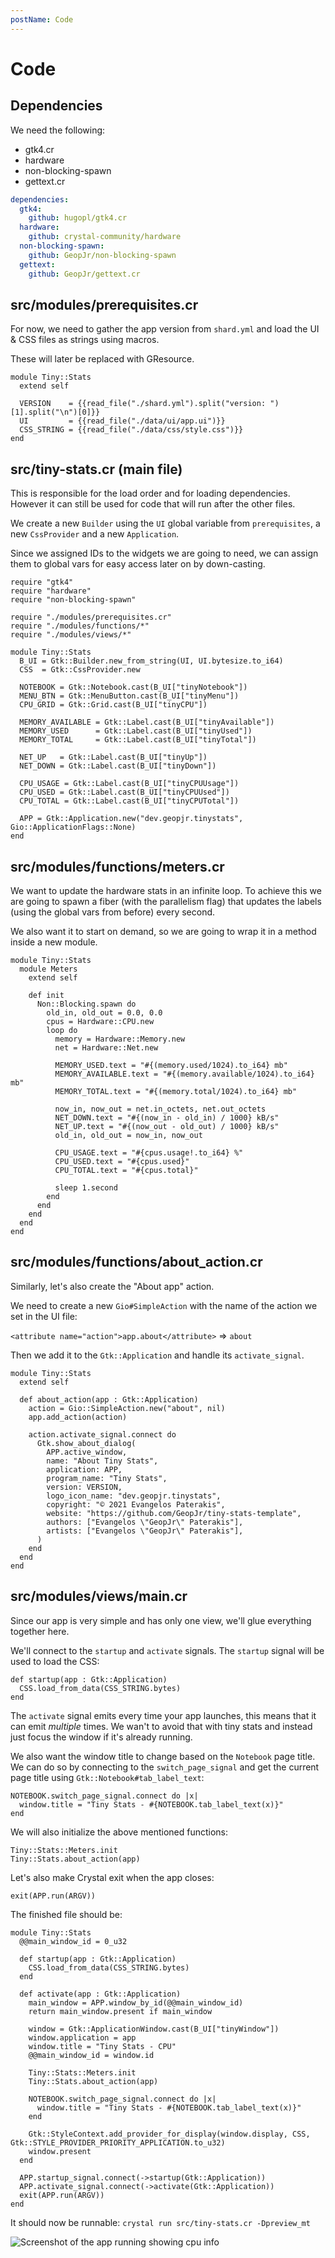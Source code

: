 ```yaml
---
postName: Code
---
```


# Code

## Dependencies

We need the following:

- gtk4.cr
- hardware
- non-blocking-spawn
- gettext.cr

```yaml
dependencies:
  gtk4:
    github: hugopl/gtk4.cr
  hardware:
    github: crystal-community/hardware
  non-blocking-spawn:
    github: GeopJr/non-blocking-spawn
  gettext:
    github: GeopJr/gettext.cr
```

## src/modules/prerequisites.cr

For now, we need to gather the app version from `shard.yml` and load the UI & CSS files as strings using macros.

These will later be replaced with GResource.

```crystal
module Tiny::Stats
  extend self

  VERSION    = {{read_file("./shard.yml").split("version: ")[1].split("\n")[0]}}
  UI         = {{read_file("./data/ui/app.ui")}}
  CSS_STRING = {{read_file("./data/css/style.css")}}
end
```

## src/tiny-stats.cr (main file)

This is responsible for the load order and for loading dependencies. However it can still be used for code that will run after the other files.

We create a new `Builder` using the `UI` global variable from `prerequisites`, a new `CssProvider` and a new `Application`.

Since we assigned IDs to the widgets we are going to need, we can assign them to global vars for easy access later on by down-casting.

```crystal
require "gtk4"
require "hardware"
require "non-blocking-spawn"

require "./modules/prerequisites.cr"
require "./modules/functions/*"
require "./modules/views/*"

module Tiny::Stats
  B_UI = Gtk::Builder.new_from_string(UI, UI.bytesize.to_i64)
  CSS  = Gtk::CssProvider.new

  NOTEBOOK = Gtk::Notebook.cast(B_UI["tinyNotebook"])
  MENU_BTN = Gtk::MenuButton.cast(B_UI["tinyMenu"])
  CPU_GRID = Gtk::Grid.cast(B_UI["tinyCPU"])

  MEMORY_AVAILABLE = Gtk::Label.cast(B_UI["tinyAvailable"])
  MEMORY_USED      = Gtk::Label.cast(B_UI["tinyUsed"])
  MEMORY_TOTAL     = Gtk::Label.cast(B_UI["tinyTotal"])

  NET_UP   = Gtk::Label.cast(B_UI["tinyUp"])
  NET_DOWN = Gtk::Label.cast(B_UI["tinyDown"])

  CPU_USAGE = Gtk::Label.cast(B_UI["tinyCPUUsage"])
  CPU_USED = Gtk::Label.cast(B_UI["tinyCPUUsed"])
  CPU_TOTAL = Gtk::Label.cast(B_UI["tinyCPUTotal"])

  APP = Gtk::Application.new("dev.geopjr.tinystats", Gio::ApplicationFlags::None)
end
```

## src/modules/functions/meters.cr

We want to update the hardware stats in an infinite loop. To achieve this we are going to spawn a fiber (with the parallelism flag) that updates the labels (using the global vars from before) every second.

We also want it to start on demand, so we are going to wrap it in a method inside a new module.

```crystal
module Tiny::Stats
  module Meters
    extend self

    def init
      Non::Blocking.spawn do
        old_in, old_out = 0.0, 0.0
        cpus = Hardware::CPU.new
        loop do
          memory = Hardware::Memory.new
          net = Hardware::Net.new

          MEMORY_USED.text = "#{(memory.used/1024).to_i64} mb"
          MEMORY_AVAILABLE.text = "#{(memory.available/1024).to_i64} mb"
          MEMORY_TOTAL.text = "#{(memory.total/1024).to_i64} mb"

          now_in, now_out = net.in_octets, net.out_octets
          NET_DOWN.text = "#{(now_in - old_in) / 1000} kB/s"
          NET_UP.text = "#{(now_out - old_out) / 1000} kB/s"
          old_in, old_out = now_in, now_out

          CPU_USAGE.text = "#{cpus.usage!.to_i64} %"
          CPU_USED.text = "#{cpus.used}"
          CPU_TOTAL.text = "#{cpus.total}"

          sleep 1.second
        end
      end
    end
  end
end
```

## src/modules/functions/about_action.cr

Similarly, let's also create the "About app" action.

We need to create a new `Gio#SimpleAction` with the name of the action we set in the UI file:

`<attribute name="action">app.about</attribute>` => `about`

Then we add it to the `Gtk::Application` and handle its `activate_signal`.

```crystal
module Tiny::Stats
  extend self

  def about_action(app : Gtk::Application)
    action = Gio::SimpleAction.new("about", nil)
    app.add_action(action)

    action.activate_signal.connect do
      Gtk.show_about_dialog(
        APP.active_window,
        name: "About Tiny Stats",
        application: APP,
        program_name: "Tiny Stats",
        version: VERSION,
        logo_icon_name: "dev.geopjr.tinystats",
        copyright: "© 2021 Evangelos Paterakis",
        website: "https://github.com/GeopJr/tiny-stats-template",
        authors: ["Evangelos \"GeopJr\" Paterakis"],
        artists: ["Evangelos \"GeopJr\" Paterakis"],
      )
    end
  end
end
```

## src/modules/views/main.cr

Since our app is very simple and has only one view, we'll glue everything together here.

We'll connect to the `startup` and `activate` signals. The `startup` signal will be used to load the CSS:

```crystal
def startup(app : Gtk::Application)
  CSS.load_from_data(CSS_STRING.bytes)
end
```

The `activate` signal emits every time your app launches, this means that it can emit _multiple_ times. We wan't to avoid that with tiny stats and instead just focus the window if it's already running.

We also want the window title to change based on the `Notebook` page title. We can do so by connecting to the `switch_page_signal` and get the current page title using `Gtk::Notebook#tab_label_text`:

```crystal
NOTEBOOK.switch_page_signal.connect do |x|
  window.title = "Tiny Stats - #{NOTEBOOK.tab_label_text(x)}"
end
```

We will also initialize the above mentioned functions:

```crystal
Tiny::Stats::Meters.init
Tiny::Stats.about_action(app)
```

Let's also make Crystal exit when the app closes:

```crystal
exit(APP.run(ARGV))
```

The finished file should be:

```crystal
module Tiny::Stats
  @@main_window_id = 0_u32

  def startup(app : Gtk::Application)
    CSS.load_from_data(CSS_STRING.bytes)
  end

  def activate(app : Gtk::Application)
    main_window = APP.window_by_id(@@main_window_id)
    return main_window.present if main_window

    window = Gtk::ApplicationWindow.cast(B_UI["tinyWindow"])
    window.application = app
    window.title = "Tiny Stats - CPU"
    @@main_window_id = window.id

    Tiny::Stats::Meters.init
    Tiny::Stats.about_action(app)

    NOTEBOOK.switch_page_signal.connect do |x|
      window.title = "Tiny Stats - #{NOTEBOOK.tab_label_text(x)}"
    end

    Gtk::StyleContext.add_provider_for_display(window.display, CSS, Gtk::STYLE_PROVIDER_PRIORITY_APPLICATION.to_u32)
    window.present
  end

  APP.startup_signal.connect(->startup(Gtk::Application))
  APP.activate_signal.connect(->activate(Gtk::Application))
  exit(APP.run(ARGV))
end
```

It should now be runnable: `crystal run src/tiny-stats.cr -Dpreview_mt`

![Screenshot of the app running showing cpu info](/assets/en/code-0.png)
